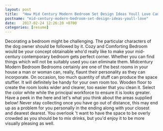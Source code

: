 ```yaml
---
layout: post
title:  "How Mid Century Modern Bedroom Set Design Ideas Youll Love Can Help You Predict the Future"
postname: "mid-century-modern-bedroom-set-design-ideas-youll-love"
date:   2017-02-24 12:26:20 +0700
categories: [resume]
---
```

Decorating a bedroom might be challenging. The particular characters of the dog owner should be followed by it. Cozy and Comforting Bedroom would be your concept obtainable who'd really like to make your mid-century contemporary bedroom gets perfect corner. Whether you can find things which will not be suitably used you can eliminate them. Midcentury Modern Bedroom Bedrooms certainly are one of the best rooms in your house a man or woman can, really, flaunt their personality as they can incorporate. On occasion, too much quantity of stuff can produce the space stuffier. It will definitely be handy for your own room too. Wooden floor to create the room looks wider and clearer, too easier that you clean it. Select the color white while the principal workforce to ensure it is looks greater. Have a peek in the here and let's what you think about the areas supplied below! Never stay collecting once you have go out of distance, this may end up as a problem for you personally in the ending along with your closest and dearest dearest. You overlook 't want to have the space to be overly crowded as you should be to mix drinks, but you'd enjoy it to be more visually pleasing as well.
